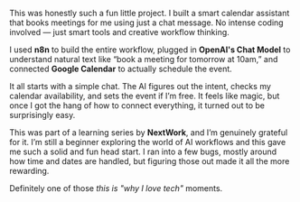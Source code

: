 This was honestly such a fun little project. I built a smart calendar assistant that books meetings for me using just a chat message. No intense coding involved — just smart tools and creative workflow thinking.

I used **n8n** to build the entire workflow, plugged in **OpenAI's Chat Model** to understand natural text like “book a meeting for tomorrow at 10am,” and connected **Google Calendar** to actually schedule the event.

It all starts with a simple chat. The AI figures out the intent, checks my calendar availability, and sets the event if I’m free. It feels like magic, but once I got the hang of how to connect everything, it turned out to be surprisingly easy.

This was part of a learning series by **NextWork**, and I’m genuinely grateful for it. I’m still a beginner exploring the world of AI workflows and this gave me such a solid and fun head start. I ran into a few bugs, mostly around how time and dates are handled, but figuring those out made it all the more rewarding.

Definitely one of those _this is "why I love tech"_ moments.
